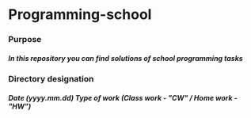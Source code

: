 # Programming-school
### Purpose
##### In this repository you can find solutions of school programming tasks
### Directory designation
##### Date (yyyy.mm.dd) Type of work (Class work - "CW" / Home work - "HW")
